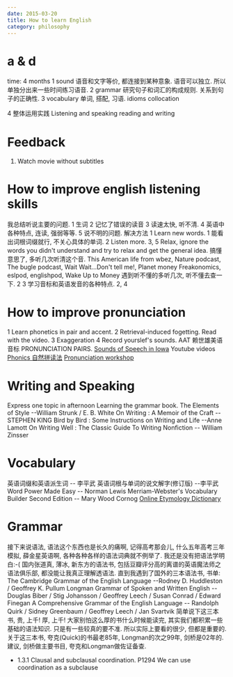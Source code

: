 ```yaml
---
date: 2015-03-20
title: How to learn English
category: philosophy
---
```



# a & d
time: 4 months
1 sound
语音和文字等价, 都连接到某种意象.
语音可以独立. 所以单独分出来一些时间练习语音.
2 grammar
研究句子和词汇的构成规则.
关系到句子的正确性.
3 vocabulary
单词, 搭配, 习语.
idioms
collocation

4 整体运用实践
Listening and speaking
reading and writing


# Feedback
1. Watch movie without subtitles

# How to improve english listening skills
我总结听说主要的问题.
1 生词
2 记忆了错误的读音
3 读速太快, 听不清.
4 英语中各种特点, 连读, 强弱等等.
5 说不明的问题.
解决方法
1 Learn new words. 1
能看出词根词缀就行, 不关心具体的单词.
2 Listen more. 3, 5
Relax, ignore the words you didn't understand and try to relax  and get the general idea.
搞懂意思了, 多听几次听清这个音.
This American life from wbez, Nature podcast, The bugle podcast, Wait Wait...Don't tell me!, Planet money
Freakonomics, eslpod, englishpod, Wake Up to Money
遇到听不懂的多听几次, 听不懂去查一下. 2
3 学习音标和英语发音的各种特点.  2, 4

# How to improve pronunciation
1 Learn phonetics in pair and accent.
2 Retrieval-induced fogetting. Read with the video.
3 Exaggeration
4 Record yourslef's sounds.
AAT
赖世雄美语音标
PRONUNCIATION PAIRS.
[Sounds of Speech in Iowa](http://www.uiowa.edu/~acadtech/phonetics/english/english.html)
Youtube videos 
[Phonics 自然拼读法](http://en.wikipedia.org/wiki/Phonics)
[Pronunciation workshop](http://www.youku.com/playlist_show/id_5241166.html)

# Writing and Speaking
Express one topic in afternoon
Learning the grammar book.
The Elements of Style --William Strunk / E. B. White 
On Writing : A Memoir of the Craft --STEPHEN KING
Bird by Bird : Some Instructions on Writing and Life --Anne Lamott
On Writing Well : The Classic Guide To Writing Nonfiction -- William Zinsser 

# Vocabulary
英语词缀和英语派生词 -- 李平武
英语词根与单词的说文解字(修订版) --李平武
Word Power Made Easy -- Norman Lewis
Merriam-Webster's Vocabulary Builder Second Edition -- Mary Wood Cornog
[Online Etymology Dictionary](http://www.etymonline.com/)

# Grammar
接下来说语法, 语法这个东西也是长久的痛啊, 记得高考那会儿, 什么五年高考三年模拟,
薛金星英语啊, 各种各种各样的语法词典就不例举了. 我还是没有把语法学明白:-(
国内张道真, 薄冰, 新东方的语法书, 包括豆瓣评分高的离谱的英语魔法师之语法俱乐部,
都没能让我真正理解透语法. 直到我遇到了国外的三本语法书, 书单:
The Cambridge Grammar of the English Language --Rodney D. Huddleston / Geoffrey K. Pullum 
Longman Grammar of Spoken and Written English --Douglas Biber / Stig Johansson / Geoffrey Leech / Susan Conrad / Edward Finegan 
A Comprehensive Grammar of the English Language -- Randolph Quirk / Sidney Greenbaum / Geoffrey Leech / Jan Svartvik 
简单说下这三本书, 贵, 上千! 厚, 上千!
大家别怕这么厚的书什么时候能读完, 其实我们都积累一些基础的语法知识. 只是有一些较真的要不准.
所以实际上要看的很少, 但都是重要的.
关于这三本书, 夸克(Quick)的书最老85年, Longman的次之99年, 剑桥是02年的.
建议, 剑桥做主要书目, 夸克和Longman做佐证备查.
* 1.3.1 Clausal and subclausal coordination. P1294
We can use coordination as a subclause

